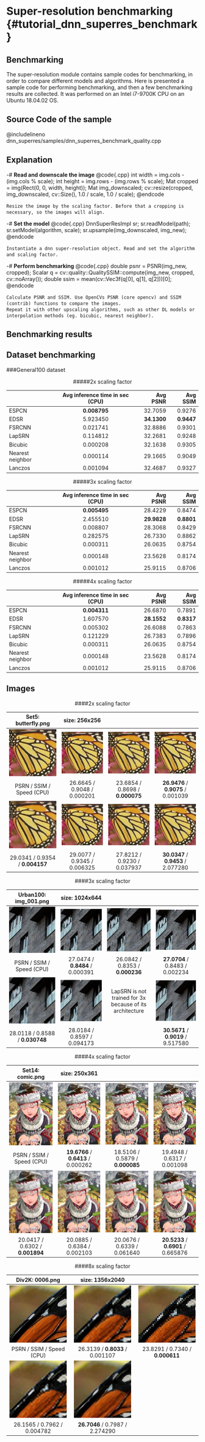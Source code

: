 Super-resolution benchmarking {#tutorial_dnn_superres_benchmark}
===========================

Benchmarking
----

The super-resolution module contains sample codes for benchmarking, in order to compare different models and algorithms.
Here is presented a sample code for performing benchmarking, and then a few benchmarking results are collected.
It was performed on an Intel i7-9700K CPU on an Ubuntu 18.04.02 OS.

Source Code of the sample
-----------

@includelineno dnn_superres/samples/dnn_superres_benchmark_quality.cpp

Explanation
-----------

-#  **Read and downscale the image**
    @code{.cpp}
     int width = img.cols - (img.cols % scale);
     int height = img.rows - (img.rows % scale);
     Mat cropped = img(Rect(0, 0, width, height));
     Mat img_downscaled;
     cv::resize(cropped, img_downscaled, cv::Size(), 1.0 / scale, 1.0 / scale);
    @endcode

    Resize the image by the scaling factor. Before that a cropping is necessary, so the images will align.

-#  **Set the model**
    @code{.cpp}
    DnnSuperResImpl sr;
    sr.readModel(path);
    sr.setModel(algorithm, scale);
    sr.upsample(img_downscaled, img_new);
    @endcode

    Instantiate a dnn super-resolution object. Read and set the algorithm and scaling factor.

-#  **Perform benchmarking**
    @code{.cpp}
    double psnr = PSNR(img_new, cropped);
    Scalar q = cv::quality::QualitySSIM::compute(img_new, cropped, cv::noArray());
    double ssim = mean(cv::Vec3f(q[0], q[1], q[2]))[0];
    @endcode

    Calculate PSNR and SSIM. Use OpenCVs PSNR (core opencv) and SSIM (contrib) functions to compare the images.
    Repeat it with other upscaling algorithms, such as other DL models or interpolation methods (eg. bicubic, nearest neighbor).


Benchmarking results
-----------

Dataset benchmarking
----

###General100 dataset

<center>

#####2x scaling factor


|               | Avg inference time in sec (CPU)| Avg PSNR | Avg SSIM |
| ------------- |:-------------------:| ---------:|--------:|
| ESPCN            | **0.008795** | 32.7059 | 0.9276 |
| EDSR             | 5.923450 | **34.1300** | **0.9447** |
| FSRCNN           | 0.021741 | 32.8886 | 0.9301 |
| LapSRN           | 0.114812 | 32.2681 | 0.9248 |
| Bicubic          | 0.000208 | 32.1638 | 0.9305 |
| Nearest neighbor | 0.000114 | 29.1665 | 0.9049 |
| Lanczos          | 0.001094 | 32.4687 | 0.9327 |

#####3x scaling factor

|               | Avg inference time in sec (CPU)| Avg PSNR | Avg SSIM |
| ------------- |:-------------------:| ---------:|--------:|
| ESPCN            | **0.005495**  | 28.4229 | 0.8474 |
| EDSR             | 2.455510    | **29.9828**  | **0.8801** |
| FSRCNN           | 0.008807   | 28.3068 | 0.8429 |
| LapSRN           | 0.282575    |26.7330   |0.8862  |
| Bicubic          | 0.000311 |26.0635  |0.8754  |
| Nearest neighbor | 0.000148 |23.5628  |0.8174  |
| Lanczos          | 0.001012  |25.9115  |0.8706  |


#####4x scaling factor

|               | Avg inference time in sec (CPU)| Avg PSNR | Avg SSIM |
| ------------- |:-------------------:| ---------:|--------:|
| ESPCN            | **0.004311** | 26.6870 | 0.7891 |
| EDSR             | 1.607570    | **28.1552** | **0.8317**  |
| FSRCNN           | 0.005302  | 26.6088 | 0.7863 |
| LapSRN           | 0.121229    |26.7383   |0.7896  |
| Bicubic          | 0.000311 |26.0635  |0.8754  |
| Nearest neighbor | 0.000148 |23.5628  |0.8174  |
| Lanczos          | 0.001012  |25.9115  |0.8706  |


</center>

Images
----

<center>

####2x scaling factor

|Set5: butterfly.png | size: 256x256 | ||
|:-------------:|:-------------------:|:-------------:|:----:|
|![Original](images/orig_butterfly.jpg)|![Bicubic interpolation](images/bicubic_butterfly.jpg)|![Nearest neighbor interpolation](images/nearest_butterfly.jpg)|![Lanczos interpolation](images/lanczos_butterfly.jpg) |
|PSRN / SSIM / Speed (CPU)|26.6645 / 0.9048 / 0.000201 |23.6854 / 0.8698 / **0.000075** | **26.9476** / **0.9075** / 0.001039|
![ESPCN](images/espcn_butterfly.jpg)| ![FSRCNN](images/fsrcnn_butterfly.jpg) | ![LapSRN](images/lapsrn_butterfly.jpg) | ![EDSR](images/edsr_butterfly.jpg)
|29.0341 / 0.9354 / **0.004157**| 29.0077 / 0.9345 / 0.006325 | 27.8212 / 0.9230 / 0.037937 | **30.0347** / **0.9453** / 2.077280 |

####3x scaling factor

|Urban100: img_001.png | size: 1024x644 | ||
|:-------------:|:-------------------:|:-------------:|:----:|
|![Original](images/orig_urban.jpg)|![Bicubic interpolation](images/bicubic_urban.jpg)|![Nearest neighbor interpolation](images/nearest_urban.jpg)|![Lanczos interpolation](images/lanczos_urban.jpg) |
|PSRN / SSIM / Speed (CPU)| 27.0474 / **0.8484** / 0.000391 | 26.0842 / 0.8353 / **0.000236** | **27.0704** / 0.8483 / 0.002234|
|![ESPCN](images/espcn_urban.jpg)| ![FSRCNN](images/fsrcnn_urban.jpg) | LapSRN is not trained for 3x <br/> because of its architecture  | ![EDSR](images/edsr_urban.jpg)
|28.0118 / 0.8588 / **0.030748**| 28.0184 / 0.8597 / 0.094173 |  | **30.5671** / **0.9019** / 9.517580 |


####4x scaling factor

|Set14: comic.png | size: 250x361 | ||
|:-------------:|:-------------------:|:-------------:|:----:|
|![Original](images/orig_comic.jpg)|![Bicubic interpolation](images/bicubic_comic.jpg)|![Nearest neighbor interpolation](images/nearest_comic.jpg)|![Lanczos interpolation](images/lanczos_comic.jpg) |
|PSRN / SSIM / Speed (CPU)| **19.6766** / **0.6413** / 0.000262 |18.5106 / 0.5879 / **0.000085** | 19.4948 / 0.6317 / 0.001098|
|![ESPCN](images/espcn_comic.jpg)| ![FSRCNN](images/fsrcnn_comic.jpg) | ![LapSRN](images/lapsrn_comic.jpg) | ![EDSR](images/edsr_comic.jpg)
|20.0417 / 0.6302 / **0.001894**| 20.0885 / 0.6384 / 0.002103 | 20.0676 / 0.6339 / 0.061640 | **20.5233** / **0.6901** / 0.665876 |

####8x scaling factor

|Div2K: 0006.png | size: 1356x2040 | |
|:-------------:|:-------------------:|:-------------:|
|![Original](images/orig_div2k.jpg)|![Bicubic interpolation](images/bicubic_div2k.jpg)|![Nearest neighbor interpolation](images/nearest_div2k.jpg)|
|PSRN / SSIM / Speed (CPU)| 26.3139 / **0.8033** / 0.001107| 23.8291 / 0.7340 / **0.000611** |
|![Lanczos interpolation](images/lanczos_div2k.jpg)| ![LapSRN](images/lapsrn_div2k.jpg) | |
|26.1565 / 0.7962 / 0.004782| **26.7046** / 0.7987 / 2.274290 | |

</center>